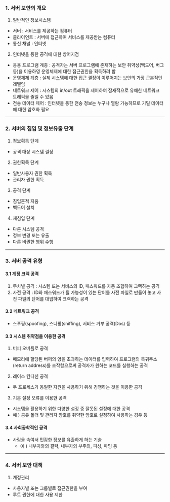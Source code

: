 ### 1. 서버 보안의 개요

1. 일반적인 정보시스템

- 서버 : 서비스를 제공하는 컴퓨터
- 클라이언트 : 서버에 접근하여 서비스를 제공받는 컴퓨터
- 통신 채널 : 인터넷

2. 인터넷을 통한 공격에 대한 방어지점

- 응용 프로그램 계층 : 공격자는 서버 프로그램에 존재하는 보안 취약성(백도어, 버그 등)을 이용하영 운영체제에 대한 접근권한을 획득하려 함
- 운영체제 계층 : 실제 시스템에 대한 접근 결정이 이루어지는 보안의 가장 근본적인 레벨임
- 네트워크 제어 : 시스템의 in/out 트래픽을 제어하여 잠재적으로 유해한 네트워크 트래픽을 줄일 수 있음
- 전송 데이터 제어 : 인터넷을 통한 전송 정보는 누구나 열람 가능하므로 기밀 데이터에 대한 암호화 필요

---

### 2. 서버의 침입 및 정보유출 단계

1. 정보획득 단계

- 공격 대상 시스템 결정

2. 권한획득 단계

- 일반사용자 권한 획득
- 관리자 권한 획득

3. 공격 단계

- 침입흔적 지움
- 백도어 설치

4. 재침입 단계

- 다른 시스템 공격
- 정보 변경 또는 유출
- 다른 비권한 행위 수행

---

### 3. 서버 공격 유형

#### 3.1 계정 크랙 공격

1. 무차별 공격 : 시스템 또는 서비스의 ID, 패스춰드를 자동 조합하여 크랙하는 공격
2. 사전 공격 : ID와 패스워드가 될 가능성이 있는 단어를 사전 파일로 만들어 놓고 사전 파일의 단어를 대입하여 크랙하는 공격

#### 3.2 네트워크 공격

- 스푸핑(spoofing), 스니핑(sniffing), 서비스 거부 공격(Dos) 등

#### 3.3 시스템 취약점을 이용한 공격

1. 버퍼 오버플로 공격

- 메모리에 할당된 버퍼의 양을 초과하는 데이터를 입력하여 프로그램의 복귀주소(return address)를 조작함으로써 공격자가 원하는 코드를 실행하는 공격

2. 레이스 컨디션 공격

- 두 프로세스가 동일한 자원을 사용하기 위해 경쟁하는 것을 이용한 공격

3. 기본 설정 오류를 이용한 공격

- 시스템을 활용하기 위한 다양한 설정 중 잘못된 설정에 대한 공격
- 예 ) 공유 폴더 및 관리자 암호를 취약한 암호로 설정하여 사용하는 경우 등

#### 3.4 사회공학적인 공격

- 사람을 속여서 민감한 정보를 유출하게 하는 기술
  - 예 ) 내부자와의 결탁, 내부자의 부주의, 피싱, 파밍 등

---

### 4. 서버 보안 대책

1. 계정관리

- 사용자별 또는 그룹별로 접근권한을 부여
- 루트 권한에 대한 사용 제한
